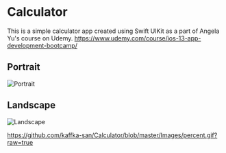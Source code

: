 

# Calculator 

This is a simple calculator app created using Swift UIKit as a part of Angela Yu's course on Udemy.
https://www.udemy.com/course/ios-13-app-development-bootcamp/

## Portrait

![Portrait](Documentation/Portrait.png)

## Landscape
![Landscape](Documentation/Landscape.png)

https://github.com/kaffka-san/Calculator/blob/master/Images/percent.gif?raw=true

